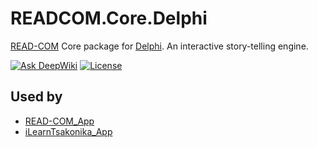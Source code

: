 # READCOM.Core.Delphi
[READ-COM](https://github.com/zoomicon/READCOM_App) Core package for [Delphi](https://www.embarcadero.com/products/delphi).
An interactive story-telling engine.

[![Ask DeepWiki][DeepWikiBadge]](https://deepwiki.com/Zoomicon/READCOM.Core.Delphi)
[![License][MITlicenseBadge]](LICENSE.txt)

## Used by

* [READ-COM_App](https://github.com/Zoomicon/READCOM_App)
* [iLearnTsakonika_App](https://github.com/Zoomicon/iLearnTsakonika_App)


[DeepwikiBadge]: https://deepwiki.com/badge.svg
[MITlicenseBadge]: https://img.shields.io/badge/License-MIT-green
